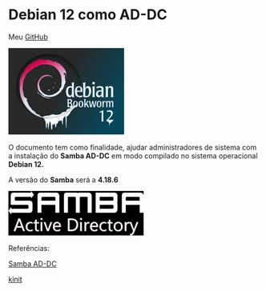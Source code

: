 # Debian 12 como AD-DC

Meu [GitHub](https://github.com/doguibnu) 

<img src="logo-debian12.jpeg" title="" alt="text-alt" width="231">

O documento tem como finalidade, ajudar administradores de sistema com a instalação do **Samba AD-DC** em modo compilado no sistema operacional **Debian 12.** 

A versão do **Samba** será a **4.18.6**

<img src="logo-samba.png" title="" alt="alt text" width="270">

Referências:

[Samba AD-DC](https://wiki.samba.org/index.php/Setting_up_Samba_as_an_Active_Directory_Domain_Controller)

[kinit](https://serverfault.com/questions/166768/kinit-wont-connect-to-a-domain-server-realm-not-local-to-kdc-while-getting-in)
